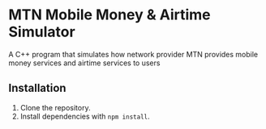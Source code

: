 # MTN Mobile Money & Airtime Simulator

A C++ program that simulates how network provider MTN provides mobile money services and airtime services to users

## Installation

1. Clone the repository.
2. Install dependencies with `npm install`.

